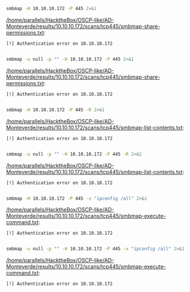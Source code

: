 ```bash
smbmap -H 10.10.10.172 -P 445 2>&1
```

[/home/parallels/HacktheBox/OSCP-like/AD-Monteverde/results/10.10.10.172/scans/tcp445/smbmap-share-permissions.txt](file:///home/parallels/HacktheBox/OSCP-like/AD-Monteverde/results/10.10.10.172/scans/tcp445/smbmap-share-permissions.txt):

```
[!] Authentication error on 10.10.10.172


```
```bash
smbmap -u null -p "" -H 10.10.10.172 -P 445 2>&1
```

[/home/parallels/HacktheBox/OSCP-like/AD-Monteverde/results/10.10.10.172/scans/tcp445/smbmap-share-permissions.txt](file:///home/parallels/HacktheBox/OSCP-like/AD-Monteverde/results/10.10.10.172/scans/tcp445/smbmap-share-permissions.txt):

```
[!] Authentication error on 10.10.10.172


```
```bash
smbmap -H 10.10.10.172 -P 445 -R 2>&1
```

[/home/parallels/HacktheBox/OSCP-like/AD-Monteverde/results/10.10.10.172/scans/tcp445/smbmap-list-contents.txt](file:///home/parallels/HacktheBox/OSCP-like/AD-Monteverde/results/10.10.10.172/scans/tcp445/smbmap-list-contents.txt):

```
[!] Authentication error on 10.10.10.172


```
```bash
smbmap -u null -p "" -H 10.10.10.172 -P 445 -R 2>&1
```

[/home/parallels/HacktheBox/OSCP-like/AD-Monteverde/results/10.10.10.172/scans/tcp445/smbmap-list-contents.txt](file:///home/parallels/HacktheBox/OSCP-like/AD-Monteverde/results/10.10.10.172/scans/tcp445/smbmap-list-contents.txt):

```
[!] Authentication error on 10.10.10.172


```
```bash
smbmap -H 10.10.10.172 -P 445 -x "ipconfig /all" 2>&1
```

[/home/parallels/HacktheBox/OSCP-like/AD-Monteverde/results/10.10.10.172/scans/tcp445/smbmap-execute-command.txt](file:///home/parallels/HacktheBox/OSCP-like/AD-Monteverde/results/10.10.10.172/scans/tcp445/smbmap-execute-command.txt):

```
[!] Authentication error on 10.10.10.172


```
```bash
smbmap -u null -p "" -H 10.10.10.172 -P 445 -x "ipconfig /all" 2>&1
```

[/home/parallels/HacktheBox/OSCP-like/AD-Monteverde/results/10.10.10.172/scans/tcp445/smbmap-execute-command.txt](file:///home/parallels/HacktheBox/OSCP-like/AD-Monteverde/results/10.10.10.172/scans/tcp445/smbmap-execute-command.txt):

```
[!] Authentication error on 10.10.10.172


```
